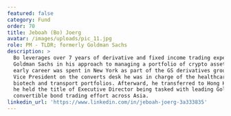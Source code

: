 ```yaml
---
featured: false
category: Fund
order: 70
title: Jeboah (Bo) Joerg
avatar: /images/uploads/pic_11.jpg
role: PM - TLDR; formerly Goldman Sachs
description: >
  Bo leverages over 7 years of derivative and fixed income trading experience at
  Goldman Sachs in his approach to managing a portfolio of crypto assets. Bo's
  early career was spent in New York as part of the GS derivatives group. As a
  Vice President on the converts desk he was in charge of the healthcare,
  biotech and transport portfolios. Afterward, he transferred to Hong Kong where
  he held the title of Executive Director being tasked with leading Goldman's
  convertible bond trading effort across Asia.
linkedin_url: 'https://www.linkedin.com/in/jeboah-joerg-3a333835'
---
```


